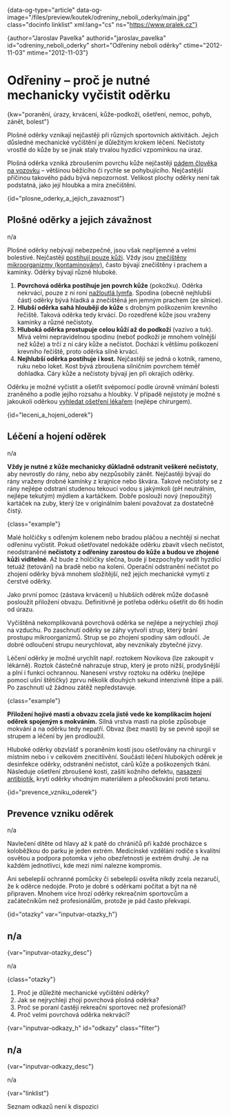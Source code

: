 
{data-og-type="article" data-og-image="/files/preview/koutek/odreniny\_neboli\_oderky/main.jpg" class="docinfo linklist" xml:lang="cs" ns="https://www.pralek.cz"}

{author="Jaroslav Pavelka" authorid="jaroslav\_pavelka" id="odreniny\_neboli_oderky" short="Odřeniny neboli oděrky" ctime="2012-11-03" mtime="2012-11-03"}

# Odřeniny – proč je nutné mechanicky vyčistit oděrku

<!-- generated attribute kw by user_udpatekw.sh on 2019-01-10, do not edit -->

{kw="poranění, úrazy, krvácení, kůže-podkoží, ošetření, nemoc, pohyb, zánět, bolest"}

Plošné oděrky vznikají nejčastěji při různých sportovních aktivitách. Jejich důsledné mechanické vyčištění je důležitým krokem léčení. Nečistoty vrostlé do kůže by se jinak staly trvalou hyzdící vzpomínkou na úraz.

Plošná oděrka vzniká zbroušením povrchu kůže nejčastěji [pádem člověka na vozovku][1] – většinou běžícího či rychle se pohybujícího. Nejčastější příčinou takového pádu bývá nepozornost. Velikost plochy oděrky není tak podstatná, jako její hloubka a míra znečištění.

{id="plosne\_oderky\_a\_jejich\_zavaznost"}

## Plošné oděrky a jejich závažnost

n/a

Plošné oděrky nebývají nebezpečné, jsou však nepříjemné a velmi bolestivé. Nejčastěji [postihují pouze kůži][2]. Vždy jsou [znečištěny mikroorganizmy (kontaminovány)][3], často bývají znečištěny i prachem a kamínky. Oděrky bývají různě hluboké.

  1. **Povrchová oděrka postihuje jen povrch kůže** (pokožku). Oděrka nekrvácí, pouze z ní roní [nažloutlá lymfa][4]. Spodina (obecně nejhlubší část) oděrky bývá hladká a znečištěná jen jemným prachem (ze silnice).
  2. **Hlubší oděrka sahá hlouběji do kůže** s drobným poškozením krevního řečiště. Taková oděrka tedy krvácí. Do rozedřené kůže jsou vraženy kamínky a různé nečistoty.
  3. **Hluboká oděrka prostupuje celou kůží až do podkoží** (vazivo a tuk). Mívá velmi nepravidelnou spodinu (neboť podkoží je mnohem volnější než kůže) a trčí z ní cáry kůže a nečistot. Dochází k většímu poškození krevního řečiště, proto oděrka silně krvácí.
  4. **Nejhlubší oděrka postihuje i kost.** Nejčastěji se jedná o kotník, rameno, ruku nebo loket. Kost bývá zbroušena silničním povrchem téměř dohladka. Cáry kůže a nečistoty bývají jen při okrajích oděrky.

Oděrku je možné vyčistit a ošetřit svépomocí podle úrovně vnímání bolesti zraněného a podle jejího rozsahu a hloubky. V případě nejistoty je možné s jakoukoli oděrkou [vyhledat ošetření lékařem][5] (nejlépe chirurgem).

{id="leceni\_a\_hojeni_oderek"}

## Léčení a hojení oděrek

n/a

**Vždy je nutné z kůže mechanicky důkladně odstranit veškeré nečistoty**, aby nevrostly do rány, nebo aby nezpůsobily zánět. Nejčastěji bývají do rány vraženy drobné kamínky z krajnice nebo škvára. Takové nečistoty se z rány nejlépe odstraní studenou tekoucí vodou s jakýmkoli (pH neutrálním, nejlépe tekutým) mýdlem a kartáčkem. Dobře poslouží nový (nepoužitý) kartáček na zuby, který lze v originálním balení považovat za dostatečně čistý.

{class="example"}

Malé holčičky s odřeným kolenem nebo bradou pláčou a nechtějí si nechat odřeninu vyčistit. Pokud ošetřovatel nedokáže oděrku zbavit všech nečistot, neodstraněné **nečistoty z odřeniny zarostou do kůže a budou ve zhojené kůži viditelné**. Až bude z holčičky slečna, bude jí bezpochyby vadit hyzdící tetuáž (tetování) na bradě nebo na koleni. Operační odstranění nečistot po zhojení oděrky bývá mnohem složitější, než jejich mechanické vymytí z čerstvé oděrky.

Jako první pomoc (zástava krvácení) u hlubších oděrek může dočasně posloužit přiložení obvazu. Definitivně je potřeba oděrku ošetřit do 6ti hodin od úrazu.

Vyčištěná nekomplikovaná povrchová oděrka se nejlépe a nejrychleji zhojí na vzduchu. Po zaschnutí oděrky se záhy vytvoří strup, který brání prostupu mikroorganizmů. Strup se po zhojení spodiny sám odloučí. Je dobré odloučení strupu neurychlovat, aby nevznikaly zbytečné jizvy.

Léčení oděrky je možné urychlit např. roztokem Novikova (lze zakoupit v lékárně). Roztok částečně nahrazuje strup, který je proto nižší, prodyšnější a plní i funkci ochrannou. Nanesení vrstvy roztoku na oděrku (nejlépe pomocí ušní štětičky) zprvu několik dlouhých sekund intenzivně štípe a pálí. Po zaschnutí už žádnou zátěž nepředstavuje.

{class="example"}

**Přiložení hojivé masti a obvazu zcela jistě vede ke komplikacím hojení oděrek spojeným s mokváním.** Silná vrstva masti na ploše způsobuje mokvání a na oděrku tedy nepatří. Obvaz (bez masti) by se pevně spojil se strupem a léčení by jen prodloužil.

Hluboké oděrky obzvlášť s poraněním kostí jsou ošetřovány na chirurgii v místním nebo i v celkovém znecitlivění. Součásti léčení hlubokých oděrek je desinfekce oděrky, odstranění nečistot, cárů kůže a poškozených tkání. Následuje ošetření zbroušené kosti, zašití kožního defektu, [nasazení antibiotik][6], krytí oděrky vhodným materiálem a přeočkování proti tetanu.

{id="prevence\_vzniku\_oderek"}

## Prevence vzniku oděrek

n/a

Navlečení dítěte od hlavy až k patě do chráničů při každé procházce s koloběžkou do parku je jeden extrém. Medicínské vzdělání rodiče s kvalitní osvětou a podpora potomka v jeho obezřetnosti je extrém druhý. Je na každém jednotlivci, kde mezi nimi nalezne kompromis.

Ani sebelepší ochranné pomůcky či sebelepší osvěta nikdy zcela nezaručí, že k oděrce nedojde. Proto je dobré s oděrkami počítat a být na ně připraven. Mnohem více hrozí oděrky rekreačním sportovcům a začátečníkům než profesionálům, protože je pád často překvapí.

{id="otazky" var="inputvar-otazky_h"}

## n/a

{var="inputvar-otazky_desc"}

n/a

{class="otazky"}

  1. Proč je důležité mechanické vyčištění oděrky?
  2. Jak se nejrychleji zhojí povrchová plošná oděrka?
  3. Proč se poraní častěji rekreační sportovec než profesionál?
  4. Proč velmi povrchová oděrka nekrvácí?

{var="inputvar-odkazy_h" id="odkazy" class="filter"}

## n/a

{var="inputvar-odkazy_desc"}

n/a

{var="linklist"}

Seznam odkazů není k dispozici

 [1]: pady_z_kola
 [2]: drobna_krvava_poraneni
 [3]: mikroorganizmy
 [4]: lymfaticke_uzliny
 [5]: nalehavost_lekarskeho_vysetreni
 [6]: antibiotika

